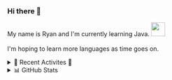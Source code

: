 ### Hi there 👋

My name is Ryan and I'm currently learning Java. <img  height="32" width="32" style="color:red" src="https://cdn.jsdelivr.net/npm/simple-icons@v4/icons/java.svg" />
<br> </br>
I'm hoping to learn more languages as time goes on.

<!--<img height="32" width="32" src="https://unpkg.com/simple-icons@v4/icons/youtube.svg" />

<!--<img height="32" width="32" src="https://cdn.jsdelivr.net/npm/simple-icons@v4/icons/.svg" /> 


<!--START_SECTION:waka-->
<!--END_SECTION:waka-->

<details>
  <summary> 🤹 Recent Activites 🗻</summary>
  
  <!--START_SECTION:waka-->
  <!--END_SECTION:waka-->
  
  <!--START_SECTION:activity--> 
</details>

<details>
  <summary> 📊 GitHub Stats </summary>
  <img align="left" alt="rarcher18's Github Stats" src="https://github-readme-stat-seven.vercel.app/api?username=rarcher18&show_icons=true&hide_border=true" />
</details>

